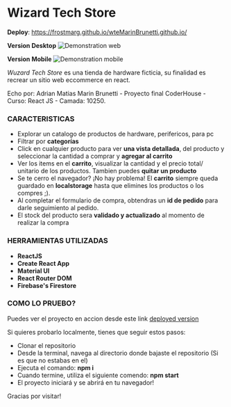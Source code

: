 # Wizard Tech Store

**Deploy**: https://frostmarg.github.io/wteMarinBrunetti.github.io/

**Version Desktop**
![Demonstration web](./src/images/WTSWeb.gif)



**Version Mobile**
![Demonstration mobile](./src/images/WTSMobile.gif)

*Wuzard Tech Store* es una tienda de hardware ficticia, su finalidad es recrear un sitio web eccommerce en react. 

Echo por: Adrian Matias Marin Brunetti - Proyecto final CoderHouse - Curso: React JS - Camada: 10250.

### CARACTERISTICAS

- Explorar un catalogo de productos de hardware, perifericos, para pc
- Filtrar por **categorías**
- Click en cualquier producto para ver **una vista detallada**, del producto y seleccionar la cantidad a comprar y **agregar al carrito**
- Ver los items en el **carrito**, visualizar la cantidad y el precio total/ unitario de los productos. Tambien puedes **quitar un producto** 
- Se te cerro el navegador? ¡No hay problema! El **carrito** siempre queda guardado en **localstorage** hasta que elimines los productos o los compres ;). 
- Al completar el formulario de compra, obtendras un **id de pedido** para darle seguimiento al pedido.
- El stock del producto sera **validado y actualizado** al momento de realizar la compra

### HERRAMIENTAS UTILIZADAS 

- **ReactJS**
- **Create React App**
- **Material UI** 
- **React Router DOM** 
- **Firebase's Firestore**

### COMO LO PRUEBO?

Puedes ver el proyecto en accion desde este link [deployed version](https://frostmarg.github.io/wteMarinBrunetti.github.io/)

Si quieres probarlo localmente, tienes que seguir estos pasos: 

- Clonar el repositorio
- Desde la terminal, navega al directorio donde bajaste el repositorio (Si es que no estabas en el)
- Ejecuta el comando: **npm i**
- Cuando termine, utiliza el siguiente comendo: **npm start**
- El proyecto iniciará y se abrirá en tu navegador!

Gracias por visitar! 
